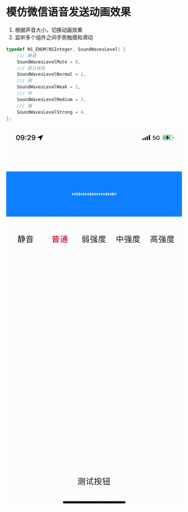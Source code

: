 # 模仿微信语音发送动画效果

1. 根据声音大小，切换动画效果
2. 监听多个组件之间手势触摸和滑动

```objective-c
typedef NS_ENUM(NSInteger, SoundWavesLevel) {
    /// 静音
    SoundWavesLevelMute = 0,
    /// 默认状态
    SoundWavesLevelNormal = 1,
    /// 弱
    SoundWavesLevelWeak = 2,
    /// 中
    SoundWavesLevelMedium = 3,
    /// 强
    SoundWavesLevelStrong = 4,
};
```

![演示图片](./soundwave.gif)

